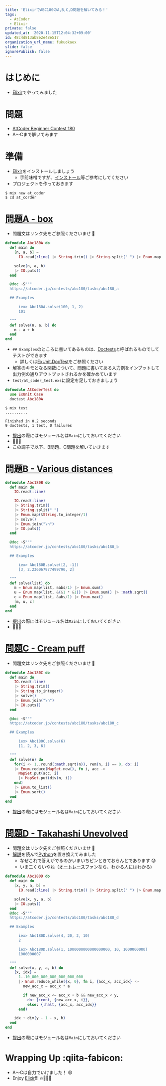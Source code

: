 ```yaml
---
title: 'ElixirでABC180のA,B,C,D問題を解いてみる！'
tags:
  - AtCoder
  - Elixir
private: false
updated_at: '2020-11-15T12:04:32+09:00'
id: 48c4d813ab8e2e48e517
organization_url_name: fukuokaex
slide: false
ignorePublish: false
---
```

# はじめに

- [Elixir](https://elixir-lang.org/)でやってみました


# 問題
- [AtCoder Beginner Contest 180](https://atcoder.jp/contests/abc180)
- A〜Cまで解いてみます

# 準備
- [Elixir](https://elixir-lang.org/)をインストールしましょう
    - 手前味噌ですが、[インストール](https://qiita.com/torifukukaiou/items/d04d0273749c41eb50af#0-%E3%82%A4%E3%83%B3%E3%82%B9%E3%83%88%E3%83%BC%E3%83%AB)等ご参考にしてください
- プロジェクトを作っておきます

```console
$ mix new at_coder
$ cd at_corder
```

# [問題A - box](https://atcoder.jp/contests/abc180/tasks/abc180_a)
- 問題文はリンク先をご参照くださいませ :bow:

```elixir:lib/abc_180_a.ex
defmodule Abc180A do
  def main do
    [n, a, b] =
      IO.read(:line) |> String.trim() |> String.split(" ") |> Enum.map(&String.to_integer/1)

    solve(n, a, b)
    |> IO.puts()
  end

  @doc ~S"""
  https://atcoder.jp/contests/abc180/tasks/abc180_a

  ## Examples

      iex> Abc180A.solve(100, 1, 2)
      101

  """
  def solve(n, a, b) do
    n - a + b
  end
end
```

- `## Examples`のところに書いてあるものは、[Doctests](https://elixir-lang.org/getting-started/mix-otp/docs-tests-and-with.html#doctests)と呼ばれるものでしてテストができます
    - 詳しくは[ExUnit.DocTest](https://hexdocs.pm/ex_unit/ExUnit.DocTest.html)をご参照ください
- 解答のキモとなる関数について、問題に書いてある入力例をインプットして出力例の通りアウトプットされるかを確かめています
- `test/at_coder_test.exs`に設定を足しておきましょう

```elixir:test/at_coder_test.exs
defmodule AtCoderTest do
  use ExUnit.Case
  doctest Abc180A
```

```console
$ mix test
..........

Finished in 0.2 seconds
9 doctests, 1 test, 0 failures
```

- [提出](https://atcoder.jp/contests/abc180/submissions/17506826)の際にはモジュール名は`Main`にしておいてください
- :tada::tada::tada:
- この調子で以下、B問題、C問題を解いていきます

# [問題B - Various distances](https://atcoder.jp/contests/abc180/tasks/abc180_b)

```elixir:lib/abc_180_b.ex
defmodule Abc180B do
  def main do
    IO.read(:line)

    IO.read(:line)
    |> String.trim()
    |> String.split(" ")
    |> Enum.map(&String.to_integer/1)
    |> solve()
    |> Enum.join("\n")
    |> IO.puts()
  end

  @doc ~S"""
  https://atcoder.jp/contests/abc180/tasks/abc180_b

  ## Examples

      iex> Abc180B.solve([2, -1])
      [3, 2.236067977499790, 2]

  """
  def solve(list) do
    m = Enum.map(list, &abs/1) |> Enum.sum()
    u = Enum.map(list, &(&1 * &1)) |> Enum.sum() |> :math.sqrt()
    c = Enum.map(list, &abs/1) |> Enum.max()
    [m, u, c]
  end
end
```

- [提出](https://atcoder.jp/contests/abc180/submissions/17506459)の際にはモジュール名は`Main`にしておいてください
- :tada::tada::tada:


# [問題C - Cream puff](https://atcoder.jp/contests/abc180/tasks/abc180_c)
- 問題文はリンク先をご参照くださいませ :bow:


```elixir:lib/abc_180_c.ex
defmodule Abc180C do
  def main do
    IO.read(:line)
    |> String.trim()
    |> String.to_integer()
    |> solve()
    |> Enum.join("\n")
    |> IO.puts()
  end

  @doc ~S"""
  https://atcoder.jp/contests/abc180/tasks/abc180_c

  ## Examples

      iex> Abc180C.solve(6)
      [1, 2, 3, 6]

  """
  def solve(n) do
    for(i <- 1..round(:math.sqrt(n)), rem(n, i) == 0, do: i)
    |> Enum.reduce(MapSet.new(), fn i, acc ->
      MapSet.put(acc, i)
      |> MapSet.put(div(n, i))
    end)
    |> Enum.to_list()
    |> Enum.sort()
  end
end
```


- [提出](https://atcoder.jp/contests/abc180/submissions/17506037)の際にはモジュール名は`Main`にしておいてください

# [問題D - Takahashi Unevolved](https://atcoder.jp/contests/abc180/tasks/abc180_d)
- 問題文はリンク先をご参照くださいませ :bow:
- [解説](https://atcoder.jp/contests/abc180/editorial/219)を読んで[Python](https://www.python.org/)を置き換えてみました
    - なぜこれで答えがでるのかいまいちピンときておらんとであります :sweat:
    - いま二くらいやね（[オートレース](https://autorace.jp/)ファンなら、わかる人にはわかる) 

```elixir:lib/abc_180_d.ex
defmodule Abc180D do
  def main do
    [x, y, a, b] =
      IO.read(:line) |> String.trim() |> String.split(" ") |> Enum.map(&String.to_integer/1)

    solve(x, y, a, b)
    |> IO.puts()
  end
  @doc ~S"""
  https://atcoder.jp/contests/abc180/tasks/abc180_d

  ## Examples

      iex> Abc180D.solve(4, 20, 2, 10)
      2

      iex> Abc180D.solve(1, 1000000000000000000, 10, 1000000000)
      1000000007

  """
  def solve(x, y, a, b) do
    {x, idx} =
      1..10_000_000_000_000_000_000
      |> Enum.reduce_while({x, 0}, fn i, {acc_x, acc_idx} ->
        new_acc_x = acc_x * a

        if new_acc_x <= acc_x + b && new_acc_x < y,
          do: {:cont, {new_acc_x, i}},
          else: {:halt, {acc_x, acc_idx}}
      end)

    idx + div(y - 1 - x, b)
  end
end
```


- [提出](https://atcoder.jp/contests/abc180/submissions/17507092)の際にはモジュール名は`Main`にしておいてください

# Wrapping Up :qiita-fabicon: 
- A〜Cは自力でいけました！ :smile: 
- Enjoy [Elixir](https://elixir-lang.org/)!!! :fire::rocket::rocket::rocket:

